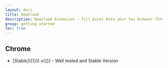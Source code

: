 ```yaml
---
layout: docs
title: Download
description: Download Extension - Fill Excel Data your fav browser Chrome
group: getting-started
toc: true
---
```


## Chrome
- [Stable]({{<param download.chrome.stable>}})  v{{<param download.chrome.stable_version>}} - Well tested and Stable Version

